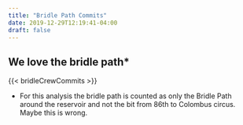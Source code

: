 ```yaml
---
title: "Bridle Path Commits"
date: 2019-12-29T12:19:41-04:00
draft: false
---
```


## We love the bridle path*

{{< bridleCrewCommits >}}

* For this analysis the bridle path is counted as only the Bridle Path around the reservoir and not the bit from 86th to 
Colombus circus. Maybe this is wrong.

